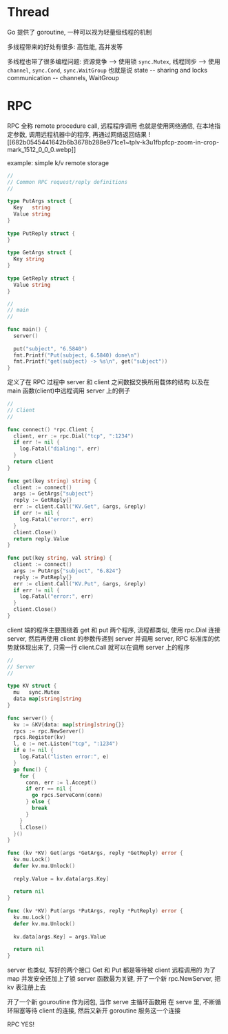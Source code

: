 # Thread
Go 提供了 goroutine, 一种可以视为轻量级线程的机制

多线程带来的好处有很多: 高性能, 高并发等

多线程也带了很多编程问题:
资源竞争 --> 使用锁 `sync.Mutex`, 
线程同步 --> 使用 `channel`, `sync.Cond`, `sync.WaitGroup`
也就是说
state -- sharing and locks
communication -- channels, WaitGroup

# RPC
RPC 全称 remote procedure call, 远程程序调用
也就是使用网络通信, 在本地指定参数, 调用远程机器中的程序, 再通过网络返回结果
![[682b0545441642b6b3678b288e971ce1~tplv-k3u1fbpfcp-zoom-in-crop-mark_1512_0_0_0.webp]]

example: simple k/v remote storage

```go name=common and main
//
// Common RPC request/reply definitions
//
  
type PutArgs struct {
  Key   string
  Value string
}
  
type PutReply struct {
}
  
type GetArgs struct {
  Key string
}
  
type GetReply struct {
  Value string
}

//
// main
//
  
func main() {
  server()
  
  put("subject", "6.5840")
  fmt.Printf("Put(subject, 6.5840) done\n")
  fmt.Printf("get(subject) -> %s\n", get("subject"))
}
```
定义了在 RPC 过程中 server 和 client 之间数据交换所用载体的结构
以及在 main 函数(client)中远程调用 server 上的例子

```go
//
// Client
//
  
func connect() *rpc.Client {
  client, err := rpc.Dial("tcp", ":1234")
  if err != nil {
    log.Fatal("dialing:", err)
  }
  return client
}
  
func get(key string) string {
  client := connect()
  args := GetArgs{"subject"}
  reply := GetReply{}
  err := client.Call("KV.Get", &args, &reply)
  if err != nil {
    log.Fatal("error:", err)
  }
  client.Close()
  return reply.Value
}
  
func put(key string, val string) {
  client := connect()
  args := PutArgs{"subject", "6.824"}
  reply := PutReply{}
  err := client.Call("KV.Put", &args, &reply)
  if err != nil {
    log.Fatal("error:", err)
  }
  client.Close()
}
```
client 端的程序主要围绕着 get 和 put 两个程序, 流程都类似, 使用 rpc.Dial 连接 server, 然后再使用 client 的参数传递到 server 并调用 server,
RPC 标准库的优势就体现出来了, 只需一行 client.Call 就可以在调用 server 上的程序

```go
//
// Server
//
  
type KV struct {
  mu   sync.Mutex
  data map[string]string
}
  
func server() {
  kv := &KV{data: map[string]string{}}
  rpcs := rpc.NewServer()
  rpcs.Register(kv)
  l, e := net.Listen("tcp", ":1234")
  if e != nil {
    log.Fatal("listen error:", e)
  }
  go func() {
    for {
      conn, err := l.Accept()
      if err == nil {
        go rpcs.ServeConn(conn)
      } else {
        break
      }
    }
    l.Close()
  }()
}
  
func (kv *KV) Get(args *GetArgs, reply *GetReply) error {
  kv.mu.Lock()
  defer kv.mu.Unlock()
  
  reply.Value = kv.data[args.Key]
  
  return nil
}
  
func (kv *KV) Put(args *PutArgs, reply *PutReply) error {
  kv.mu.Lock()
  defer kv.mu.Unlock()
  
  kv.data[args.Key] = args.Value
  
  return nil
}
```
server 也类似, 写好的两个接口 Get 和 Put 都是等待被 client 远程调用的
为了 map 并发安全还加上了锁
server 函数最为关键, 开了一个新 rpc.NewServer, 把 kv 表注册上去

开了一个新 gouroutine 作为闭包, 当作 serve 主循环函数用
在 serve 里, 不断循环阻塞等待 client 的连接, 然后又新开 goroutine 服务这一个连接

RPC YES!
